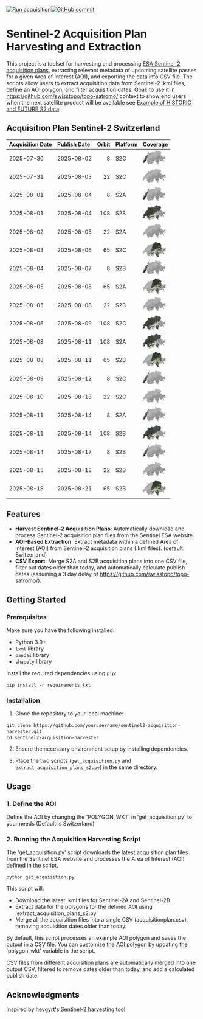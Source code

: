 [![Run acquisition](https://github.com/davidoesch/Sentinel-2-Acquisition-Plan-Harvesting/actions/workflows/run_acquisition.yml/badge.svg)](https://github.com/davidoesch/Sentinel-2-Acquisition-Plan-Harvesting/actions/workflows/run_acquisition.yml)[![GitHub commit](https://img.shields.io/github/last-commit/davidoesch/Sentinel-2-Acquisition-Plan-Harvesting)](https://github.com/davidoesch/Sentinel-2-Acquisition-Plan-Harvesting/commits/main)

# Sentinel-2 Acquisition Plan Harvesting and Extraction

This project is a toolset for harvesting and processing [ESA Sentinel-2 acquisition plans](https://sentinel.esa.int/web/sentinel/copernicus/sentinel-2/acquisition-plans), extracting relevant metadata of upcoming satellite passes for a given Area of Interest (AOI), and exporting the data into CSV file. The scripts allow users to extract acquisition data from Sentinel-2 .kml files, define an AOI polygon, and filter acquisition dates. Goal: to use it in https://github.com/swisstopo/topo-satromo/ context to show end users when the next satellite product will be available see [Example of HISTORIC and FUTURE S2 data](https://davidoesch.github.io/Sentinel-2-Acquisition-Plan-Harvesting/calendar.html).

## Acquisition Plan Sentinel-2 Switzerland
| Acquisition Date   | Publish Date   |   Orbit | Platform   | Coverage                    |
|:-------------------|:---------------|--------:|:-----------|:----------------------------|
| 2025-07-30         | 2025-08-02     |       8 | S2C        | ![Coverage](assets/8.png)   |
| 2025-07-31         | 2025-08-03     |      22 | S2C        | ![Coverage](assets/22.png)  |
| 2025-08-01         | 2025-08-04     |       8 | S2A        | ![Coverage](assets/8.png)   |
| 2025-08-01         | 2025-08-04     |     108 | S2B        | ![Coverage](assets/108.png) |
| 2025-08-02         | 2025-08-05     |      22 | S2A        | ![Coverage](assets/22.png)  |
| 2025-08-03         | 2025-08-06     |      65 | S2C        | ![Coverage](assets/65.png)  |
| 2025-08-04         | 2025-08-07     |       8 | S2B        | ![Coverage](assets/8.png)   |
| 2025-08-05         | 2025-08-08     |      65 | S2A        | ![Coverage](assets/65.png)  |
| 2025-08-05         | 2025-08-08     |      22 | S2B        | ![Coverage](assets/22.png)  |
| 2025-08-06         | 2025-08-09     |     108 | S2C        | ![Coverage](assets/108.png) |
| 2025-08-08         | 2025-08-11     |     108 | S2A        | ![Coverage](assets/108.png) |
| 2025-08-08         | 2025-08-11     |      65 | S2B        | ![Coverage](assets/65.png)  |
| 2025-08-09         | 2025-08-12     |       8 | S2C        | ![Coverage](assets/8.png)   |
| 2025-08-10         | 2025-08-13     |      22 | S2C        | ![Coverage](assets/22.png)  |
| 2025-08-11         | 2025-08-14     |       8 | S2A        | ![Coverage](assets/8.png)   |
| 2025-08-11         | 2025-08-14     |     108 | S2B        | ![Coverage](assets/108.png) |
| 2025-08-14         | 2025-08-17     |       8 | S2B        | ![Coverage](assets/8.png)   |
| 2025-08-15         | 2025-08-18     |      22 | S2B        | ![Coverage](assets/22.png)  |
| 2025-08-18         | 2025-08-21     |      65 | S2B        | ![Coverage](assets/65.png)  |

## Features

- **Harvest Sentinel-2 Acquisition Plans**: Automatically download and process Sentinel-2 acquisition plan files from the Sentinel ESA website.
- **AOI-Based Extraction**: Extract metadata within a defined Area of Interest (AOI) from Sentinel-2 acquisition plans (.kml files). (default: Switzerland)
- **CSV Export**: Merge S2A and S2B  acquisition plans into one CSV file, filter out dates older than today, and automatically calculate publish dates (assuming a 3 day delay of https://github.com/swisstopo/topo-satromo/).

## Getting Started

### Prerequisites

Make sure you have the following installed:

- Python 3.9+
- `lxml` library
- `pandas` library
- `shapely` library

Install the required dependencies using `pip`:

```
pip install -r requirements.txt
```
### Installation
1. Clone the repository to your local machine:

```
git clone https://github.com/yourusername/sentinel2-acquisition-harvester.git
cd sentinel2-acquisition-harvester
```
2. Ensure the necessary environment setup by installing dependencies.

3. Place the two scripts (`get_acquisition.py` and `extract_acquisition_plans_s2.py`) in the same directory.

## Usage
### 1. Define the AOI
Define the AOI by changing the 'POLYGON_WKT' in 'get_acquisition.py' to your needs (Default is Switzerland)

### 2. Running the Acquisition Harvesting Script
The 'get_acquisition.py' script downloads the latest acquisition plan files from the Sentinel ESA website and processes the Area of Interest (AOI) defined in the script.
```
python get_acquisition.py
```
This script will:

- Download the latest .kml files for Sentinel-2A and Sentinel-2B.
- Extract data for the polygons for the defined AOI using  'extract_acquisition_plans_s2.py'
- Merge all the acquisition files into a single CSV (acquisitionplan.csv), removing acquisition dates older than today.

By default, this script processes an example AOI polygon and saves the output in a CSV file. You can customize the AOI polygon by updating the 'polygon_wkt' variable in the script.

CSV files from different acquisition plans are automatically merged into one output CSV, filtered to remove dates older than today, and add a calculated publish date.

## Acknowledgments
Inspired by [hevgyrt's Sentinel-2 harvesting tool](https://github.com/hevgyrt/harvest_sentinel_acquisition_plans/).



